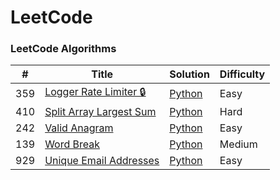 LeetCode
=======

### LeetCode Algorithms

| # | Title | Solution | Difficulty |
|---|-------|----------|------------|
|359|[Logger Rate Limiter 🔒](https://leetcode.com/problems/logger-rate-limiter/) | [Python](./algorithms/logger_rate_limiter.py)|Easy|
|410|[Split Array Largest Sum](https://leetcode.com/problems/split-array-largest-sum/) | [Python](./algorithms/split_array_largest_sum.py)|Hard|
|242|[Valid Anagram](https://leetcode.com/problems/valid-anagram/) | [Python](./algorithms/valid_anagram.py)|Easy|
|139|[Word Break](https://leetcode.com/problems/word-break/) | [Python](./algorithms/word_break.py)|Medium|
|929|[Unique Email Addresses](https://leetcode.com/problems/unique-email-addresses/) | [Python](./algorithms/unique_email_addresses.py)|Easy|